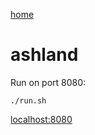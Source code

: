[home](../README.md)

# ashland


Run on port 8080:


    
    ./run.sh
    
    
    
[localhost:8080](http://localhost:8080)

